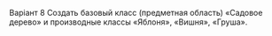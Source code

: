 Варіант 8 
Создать базовый класс (предметная область) «Садовое дерево» и производные классы «Яблоня», «Вишня», «Груша».
